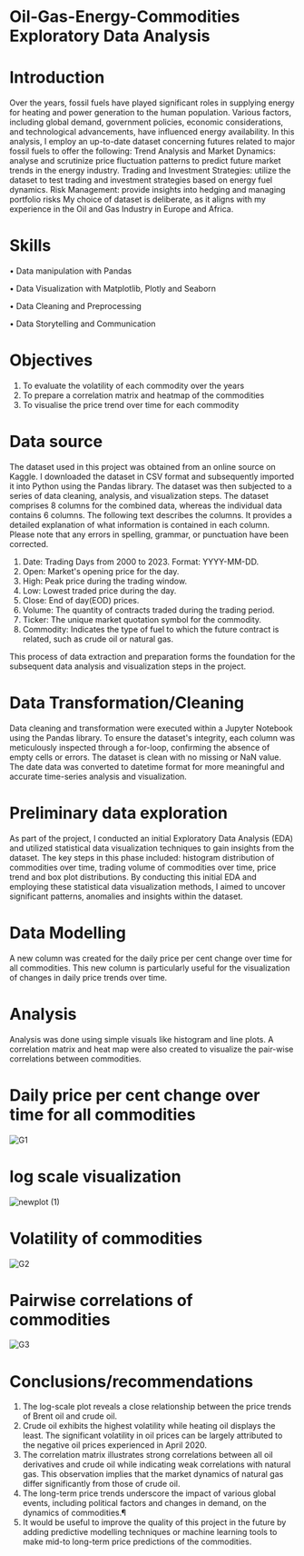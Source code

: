 # Oil-Gas-Energy-Commodities Exploratory Data Analysis
 
# Introduction
Over the years, fossil fuels have played significant roles in supplying energy for heating and power generation to the human population. Various factors, including global demand, government policies, economic considerations, and technological advancements, have influenced energy availability. In this analysis, I employ an up-to-date dataset concerning futures related to major fossil fuels to offer the following: Trend Analysis and Market Dynamics: analyse and scrutinize price fluctuation patterns to predict future market trends in the energy industry. Trading and Investment Strategies: utilize the dataset to test trading and investment strategies based on energy fuel dynamics. Risk Management: provide insights into hedging and managing portfolio risks
My choice of dataset is deliberate, as it aligns with my experience in the Oil and Gas Industry in Europe and Africa. 

# Skills
•	Data manipulation with Pandas

•	Data Visualization with Matplotlib, Plotly and Seaborn

•	Data Cleaning and Preprocessing

•	Data Storytelling and Communication

# Objectives
1.	To evaluate the volatility of each commodity over the years
2.	To prepare a correlation matrix and heatmap of the commodities
3.	To visualise the price trend over time for each commodity

# Data source
The dataset used in this project was obtained from an online source on Kaggle. I downloaded the dataset in CSV format and subsequently imported it into Python using the Pandas library. The dataset was then subjected to a series of data cleaning, analysis, and visualization steps. 
The dataset comprises 8 columns for the combined data, whereas the individual data contains 6 columns.
The following text describes the columns. It provides a detailed explanation of what information is contained in each column. Please note that any errors in spelling, grammar, or punctuation have been corrected.
1. Date: Trading Days from 2000 to 2023. Format: YYYY-MM-DD.
2. Open: Market's opening price for the day.
3. High: Peak price during the trading window.
4. Low: Lowest traded price during the day.
5. Close: End of day(EOD) prices.
6. Volume: The quantity of contracts traded during the trading period.
7. Ticker: The unique market quotation symbol for the commodity.
8. Commodity: Indicates the type of fuel to which the future contract is related, such as crude oil or natural gas.

This process of data extraction and preparation forms the foundation for the subsequent data analysis and visualization steps in the project.

# Data Transformation/Cleaning
Data cleaning and transformation were executed within a Jupyter Notebook using the Pandas library. To ensure the dataset's integrity, each column was meticulously inspected through a for-loop, confirming the absence of empty cells or errors. The dataset is clean with no missing or NaN value. The date data was converted to datetime format for more meaningful and accurate time-series analysis and visualization.

# Preliminary data exploration
As part of the project, I conducted an initial Exploratory Data Analysis (EDA) and utilized statistical data visualization techniques to gain insights from the dataset. The key steps in this phase included: histogram distribution of commodities over time, trading volume of commodities over time, price trend and box plot distributions. By conducting this initial EDA and employing these statistical data visualization methods, I aimed to uncover significant patterns, anomalies and insights within the dataset.

# Data Modelling
A new column was created for the daily price per cent change over time for all commodities. This new column is particularly useful for the visualization of changes in daily price trends over time.  


# Analysis
Analysis was done using simple visuals like histogram and line plots. A correlation matrix and heat map were also created to visualize the pair-wise correlations between commodities. 
# Daily price per cent change over time for all commodities
![G1](https://github.com/ayomide2021/Oil-Gas-Energy-Futures/assets/83126882/9035f830-7410-485e-9a5a-36da4e1eedef)
# log scale visualization
![newplot (1)](https://github.com/ayomide2021/Oil-Gas-Energy-Futures/assets/83126882/8065e8a3-361a-4353-a072-37873a022e23)
# Volatility of commodities
![G2](https://github.com/ayomide2021/Oil-Gas-Energy-Futures/assets/83126882/f719cb6c-a10b-446f-b707-9a533c9c5f47)

# Pairwise correlations of commodities
![G3](https://github.com/ayomide2021/Oil-Gas-Energy-Futures/assets/83126882/58b3a849-8085-47e4-8275-8228fe68cb27)


# Conclusions/recommendations
1. The log-scale plot reveals a close relationship between the price trends of Brent oil and crude oil.
2. Crude oil exhibits the highest volatility while heating oil displays the least. The significant volatility in oil prices can be largely attributed to the negative oil prices experienced in April 2020.
3. The correlation matrix illustrates strong correlations between all oil derivatives and crude oil while indicating weak correlations with natural gas. This observation implies that the market dynamics of natural gas differ significantly from those of crude oil.
4. The long-term price trends underscore the impact of various global events, including political factors and changes in demand, on the dynamics of commodities.¶
5. It would be useful to improve the quality of this project in the future by adding predictive modelling techniques or machine learning tools to make mid-to long-term price predictions of the commodities. 


